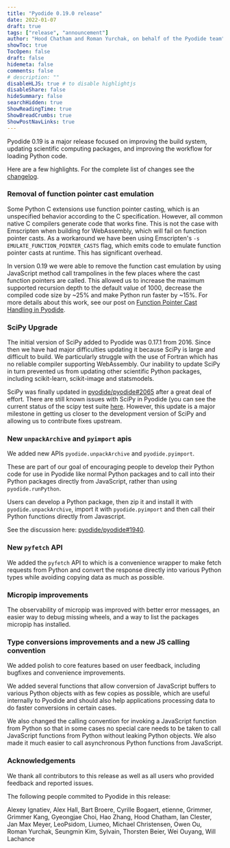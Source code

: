 ```yaml
---
title: "Pyodide 0.19.0 release"
date: 2022-01-07
draft: true
tags: ["release", "announcement"]
author: "Hood Chatham and Roman Yurchak, on behalf of the Pyodide team"
showToc: true
TocOpen: false
draft: false
hidemeta: false
comments: false
# description: ""
disableHLJS: true # to disable highlightjs
disableShare: false
hideSummary: false
searchHidden: true
ShowReadingTime: true
ShowBreadCrumbs: true
ShowPostNavLinks: true
---
```


Pyodide 0.19 is a major release focused on improving the build system, updating
scientific computing packages, and improving the workflow for loading Python
code.

Here are a few highlights. For the complete list of changes see the
[changelog](https://pyodide.org/en/latest/project/changelog.html#version-0-19-0).

### Removal of function pointer cast emulation

Some Python C extensions use function pointer casting, which is an unspecified
behavior according to the C specification. However, all common native C
compilers generate code that works fine.  This is not the case with Emscripten
when building for WebAssembly, which will fail on function pointer casts.  As a
workaround we have been using Emscripten's `-s EMULATE_FUNCTION_POINTER_CASTS`
flag, which emits code to emulate function pointer casts at runtime. This has
significant overhead.

In version 0.19 we were able to remove the function cast emulation by using
JavaScript method call trampolines in the few places where the cast function
pointers are called. This allowed us to increase the maximum supported recursion
depth to the default value of 1000, decrease the compiled code size by ~25% and
make Python run faster by ~15%.  For more details about this work, see our post
on [Function Pointer Cast Handling in
Pyodide](https://blog.pyodide.org/posts/function-pointer-cast-handling/).

### SciPy Upgrade

The initial version of SciPy added to Pyodide was 0.17.1 from 2016. Since then
we have had major difficulties updating it because SciPy is large and difficult
to build. We particularly struggle with the use of Fortran which has no reliable
compiler supporting WebAssembly. Our inability to update SciPy in turn prevented
us from updating other scientific Python packages, including scikit-learn,
scikit-image and statsmodels.

SciPy was finally updated in
[pyodide/pyodide#2065](https://github.com/pyodide/pyodide/pull/2065) after a
great deal of effort. There are still known issues with SciPy in Pyodide (you
can see the current status of the scipy test suite
[here](https://github.com/pyodide/pyodide/pull/2065#issuecomment-1004243045).
However, this update is a major milestone in getting us closer to the
development version of SciPy and allowing us to contribute fixes upstream.

### New `unpackArchive` and `pyimport` apis

We added new APIs `pyodide.unpackArchive` and `pyodide.pyimport`.

These are part of our goal of encouraging people to develop their Python code
for use in Pyodide like normal Python packages and to call into their Python
packages directly from JavaScript, rather than using `pyodide.runPython`.

Users can develop a Python package, then zip it and install it with
`pyodide.unpackArchive`, import it with `pyodide.pyimport` and then call their
Python functions directly from Javascript.

See the discussion here: [pyodide/pyodide#1940](https://github.com/pyodide/pyodide/issue/1940).

###  New `pyfetch` API

We added the `pyfetch` API to which is a convenience wrapper to make fetch
requests from Python and convert the response directly into various Python types
while avoiding copying data as much as possible.

### Micropip improvements

The observability of micropip was improved with better error messages, an easier
way to debug missing wheels, and a way to list the packages micropip has
installed.

### Type conversions improvements and a new JS calling convention

We added polish to core features based on user feedback, including bugfixes and
convenience improvements.

We added several functions that allow conversion of JavaScript buffers to
various Python objects with as few copies as possible, which are useful
internally to Pyodide and should also help applications processing data to do
faster conversions in certain cases.

We also changed the calling convention for invoking a JavaScript function from
Python so that in some cases no special care needs to be taken to call
JavaScript functions from Python without leaking Python objects. We also made it
much easier to call asynchronous Python functions from JavaScript.



### Acknowledgements
We thank all contributors to this release as well as all users who provided
feedback and reported issues.

The following people commited to Pyodide in this release:

Alexey Ignatiev, Alex Hall, Bart Broere, Cyrille Bogaert, etienne, Grimmer,
Grimmer Kang, Gyeongjae Choi, Hao Zhang, Hood Chatham, Ian Clester, Jan Max
Meyer, LeoPsidom, Liumeo, Michael Christensen, Owen Ou, Roman Yurchak, Seungmin
Kim, Sylvain, Thorsten Beier, Wei Ouyang, Will Lachance
